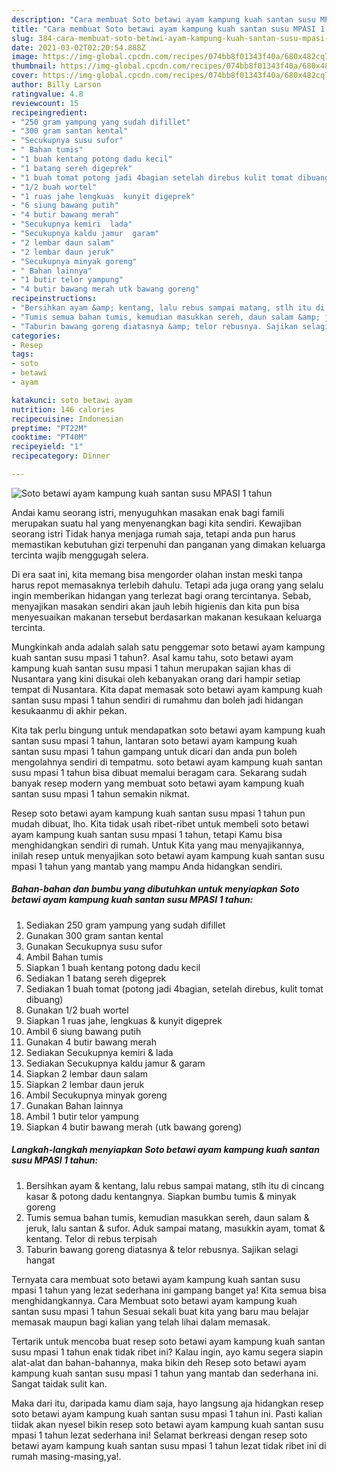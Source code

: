 ```yaml
---
description: "Cara membuat Soto betawi ayam kampung kuah santan susu MPASI 1 tahun yang nikmat Untuk Jualan"
title: "Cara membuat Soto betawi ayam kampung kuah santan susu MPASI 1 tahun yang nikmat Untuk Jualan"
slug: 384-cara-membuat-soto-betawi-ayam-kampung-kuah-santan-susu-mpasi-1-tahun-yang-nikmat-untuk-jualan
date: 2021-03-02T02:20:54.888Z
image: https://img-global.cpcdn.com/recipes/074bb8f01343f40a/680x482cq70/soto-betawi-ayam-kampung-kuah-santan-susu-mpasi-1-tahun-foto-resep-utama.jpg
thumbnail: https://img-global.cpcdn.com/recipes/074bb8f01343f40a/680x482cq70/soto-betawi-ayam-kampung-kuah-santan-susu-mpasi-1-tahun-foto-resep-utama.jpg
cover: https://img-global.cpcdn.com/recipes/074bb8f01343f40a/680x482cq70/soto-betawi-ayam-kampung-kuah-santan-susu-mpasi-1-tahun-foto-resep-utama.jpg
author: Billy Larson
ratingvalue: 4.8
reviewcount: 15
recipeingredient:
- "250 gram yampung yang sudah difillet"
- "300 gram santan kental"
- "Secukupnya susu sufor"
- " Bahan tumis"
- "1 buah kentang potong dadu kecil"
- "1 batang sereh digeprek"
- "1 buah tomat potong jadi 4bagian setelah direbus kulit tomat dibuang"
- "1/2 buah wortel"
- "1 ruas jahe lengkuas  kunyit digeprek"
- "6 siung bawang putih"
- "4 butir bawang merah"
- "Secukupnya kemiri  lada"
- "Secukupnya kaldu jamur  garam"
- "2 lembar daun salam"
- "2 lembar daun jeruk"
- "Secukupnya minyak goreng"
- " Bahan lainnya"
- "1 butir telor yampung"
- "4 butir bawang merah utk bawang goreng"
recipeinstructions:
- "Bersihkan ayam &amp; kentang, lalu rebus sampai matang, stlh itu di cincang kasar &amp; potong dadu kentangnya. Siapkan bumbu tumis &amp; minyak goreng"
- "Tumis semua bahan tumis, kemudian masukkan sereh, daun salam &amp; jeruk, lalu santan &amp; sufor. Aduk sampai matang, masukkin ayam, tomat &amp; kentang. Telor di rebus terpisah"
- "Taburin bawang goreng diatasnya &amp; telor rebusnya. Sajikan selagi hangat"
categories:
- Resep
tags:
- soto
- betawi
- ayam

katakunci: soto betawi ayam 
nutrition: 146 calories
recipecuisine: Indonesian
preptime: "PT22M"
cooktime: "PT40M"
recipeyield: "1"
recipecategory: Dinner

---
```



![Soto betawi ayam kampung kuah santan susu MPASI 1 tahun](https://img-global.cpcdn.com/recipes/074bb8f01343f40a/680x482cq70/soto-betawi-ayam-kampung-kuah-santan-susu-mpasi-1-tahun-foto-resep-utama.jpg)

Andai kamu seorang istri, menyuguhkan masakan enak bagi famili merupakan suatu hal yang menyenangkan bagi kita sendiri. Kewajiban seorang istri Tidak hanya menjaga rumah saja, tetapi anda pun harus memastikan kebutuhan gizi terpenuhi dan panganan yang dimakan keluarga tercinta wajib menggugah selera.

Di era  saat ini, kita memang bisa mengorder olahan instan meski tanpa harus repot memasaknya terlebih dahulu. Tetapi ada juga orang yang selalu ingin memberikan hidangan yang terlezat bagi orang tercintanya. Sebab, menyajikan masakan sendiri akan jauh lebih higienis dan kita pun bisa menyesuaikan makanan tersebut berdasarkan makanan kesukaan keluarga tercinta. 



Mungkinkah anda adalah salah satu penggemar soto betawi ayam kampung kuah santan susu mpasi 1 tahun?. Asal kamu tahu, soto betawi ayam kampung kuah santan susu mpasi 1 tahun merupakan sajian khas di Nusantara yang kini disukai oleh kebanyakan orang dari hampir setiap tempat di Nusantara. Kita dapat memasak soto betawi ayam kampung kuah santan susu mpasi 1 tahun sendiri di rumahmu dan boleh jadi hidangan kesukaanmu di akhir pekan.

Kita tak perlu bingung untuk mendapatkan soto betawi ayam kampung kuah santan susu mpasi 1 tahun, lantaran soto betawi ayam kampung kuah santan susu mpasi 1 tahun gampang untuk dicari dan anda pun boleh mengolahnya sendiri di tempatmu. soto betawi ayam kampung kuah santan susu mpasi 1 tahun bisa dibuat memalui beragam cara. Sekarang sudah banyak resep modern yang membuat soto betawi ayam kampung kuah santan susu mpasi 1 tahun semakin nikmat.

Resep soto betawi ayam kampung kuah santan susu mpasi 1 tahun pun mudah dibuat, lho. Kita tidak usah ribet-ribet untuk membeli soto betawi ayam kampung kuah santan susu mpasi 1 tahun, tetapi Kamu bisa menghidangkan sendiri di rumah. Untuk Kita yang mau menyajikannya, inilah resep untuk menyajikan soto betawi ayam kampung kuah santan susu mpasi 1 tahun yang mantab yang mampu Anda hidangkan sendiri.

<!--inarticleads1-->

##### Bahan-bahan dan bumbu yang dibutuhkan untuk menyiapkan Soto betawi ayam kampung kuah santan susu MPASI 1 tahun:

1. Sediakan 250 gram yampung yang sudah difillet
1. Gunakan 300 gram santan kental
1. Gunakan Secukupnya susu sufor
1. Ambil  Bahan tumis
1. Siapkan 1 buah kentang potong dadu kecil
1. Sediakan 1 batang sereh digeprek
1. Sediakan 1 buah tomat (potong jadi 4bagian, setelah direbus, kulit tomat dibuang)
1. Gunakan 1/2 buah wortel
1. Siapkan 1 ruas jahe, lengkuas &amp; kunyit digeprek
1. Ambil 6 siung bawang putih
1. Gunakan 4 butir bawang merah
1. Sediakan Secukupnya kemiri &amp; lada
1. Sediakan Secukupnya kaldu jamur &amp; garam
1. Siapkan 2 lembar daun salam
1. Siapkan 2 lembar daun jeruk
1. Ambil Secukupnya minyak goreng
1. Gunakan  Bahan lainnya
1. Ambil 1 butir telor yampung
1. Siapkan 4 butir bawang merah (utk bawang goreng)




<!--inarticleads2-->

##### Langkah-langkah menyiapkan Soto betawi ayam kampung kuah santan susu MPASI 1 tahun:

1. Bersihkan ayam &amp; kentang, lalu rebus sampai matang, stlh itu di cincang kasar &amp; potong dadu kentangnya. Siapkan bumbu tumis &amp; minyak goreng
1. Tumis semua bahan tumis, kemudian masukkan sereh, daun salam &amp; jeruk, lalu santan &amp; sufor. Aduk sampai matang, masukkin ayam, tomat &amp; kentang. Telor di rebus terpisah
1. Taburin bawang goreng diatasnya &amp; telor rebusnya. Sajikan selagi hangat




Ternyata cara membuat soto betawi ayam kampung kuah santan susu mpasi 1 tahun yang lezat sederhana ini gampang banget ya! Kita semua bisa menghidangkannya. Cara Membuat soto betawi ayam kampung kuah santan susu mpasi 1 tahun Sesuai sekali buat kita yang baru mau belajar memasak maupun bagi kalian yang telah lihai dalam memasak.

Tertarik untuk mencoba buat resep soto betawi ayam kampung kuah santan susu mpasi 1 tahun enak tidak ribet ini? Kalau ingin, ayo kamu segera siapin alat-alat dan bahan-bahannya, maka bikin deh Resep soto betawi ayam kampung kuah santan susu mpasi 1 tahun yang mantab dan sederhana ini. Sangat taidak sulit kan. 

Maka dari itu, daripada kamu diam saja, hayo langsung aja hidangkan resep soto betawi ayam kampung kuah santan susu mpasi 1 tahun ini. Pasti kalian tiidak akan nyesel bikin resep soto betawi ayam kampung kuah santan susu mpasi 1 tahun lezat sederhana ini! Selamat berkreasi dengan resep soto betawi ayam kampung kuah santan susu mpasi 1 tahun lezat tidak ribet ini di rumah masing-masing,ya!.

